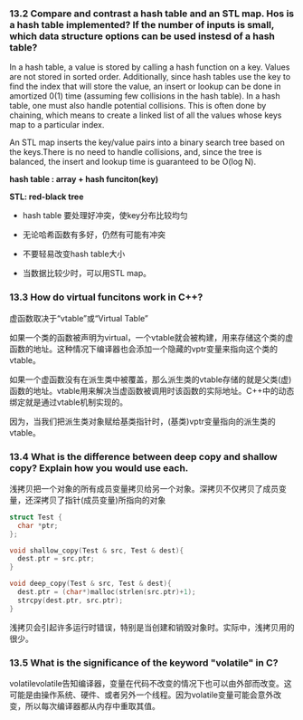 ### 13.2 Compare and contrast a hash table and an STL map. Hos is a hash table implemented? If the number of inputs is small, which data structure options can be used instesd of a hash table?

In a hash table, a value is stored by calling a hash function on a key. Values are not stored in sorted order. Additionally, since hash tables use the key to find the index that will store the value, an insert or lookup can be done in amortized 0(1) time (assuming few collisions in the hash table). In a hash table, one must also handle potential collisions. This is often done by chaining, which means to create a linked list of all the values whose keys map to a particular index.

An STL map inserts the key/value pairs into a binary search tree based on the keys.There is no need to handle collisions, and, since the tree is balanced, the insert and lookup time is guaranteed to be O(log N).

**hash table : array + hash funciton(key)**

**STL: red-black tree**

- hash table 要处理好冲突，使key分布比较均匀

- 无论哈希函数有多好，仍然有可能有冲突

- 不要轻易改变hash table大小

- 当数据比较少时，可以用STL map。

### 13.3 How do virtual funcitons work in C++?

虚函数取决于“vtable”或“Virtual Table”

如果一个类的函数被声明为virtual，一个vtable就会被构建，用来存储这个类的虚函数的地址。这种情况下编译器也会添加一个隐藏的vptr变量来指向这个类的vtable。

如果一个虚函数没有在派生类中被覆盖，那么派生类的vtable存储的就是父类(虚)函数的地址。vtable用来解决当虚函数被调用时该函数的实际地址。C++中的动态绑定就是通过vtable机制实现的。

因为，当我们把派生类对象赋给基类指针时，(基类)vptr变量指向的派生类的vtable。
### 13.4 What is the difference between deep copy and shallow copy? Explain how you would use each.

浅拷贝把一个对象的所有成员变量拷贝给另一个对象。深拷贝不仅拷贝了成员变量，还深拷贝了指针(成员变量)所指向的对象

``` c++
struct Test {
  char *ptr;
};

void shallow_copy(Test & src, Test & dest){
  dest.ptr = src.ptr;
}

void deep_copy(Test & src, Test & dest){
  dest.ptr = (char*)malloc(strlen(src.ptr)+1);
  strcpy(dest.ptr, src.ptr);
}
```

浅拷贝会引起许多运行时错误，特别是当创建和销毁对象时。实际中，浅拷贝用的很少。

### 13.5 What is the significance of the keyword "volatile" in C?

volatilevolatile告知编译器，变量在代码不改变的情况下也可以由外部而改变。这可能是由操作系统、硬件、或者另外一个线程。因为volatile变量可能会意外改变，所以每次编译器都从内存中重取其值。
